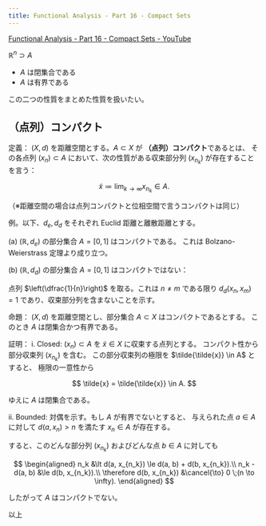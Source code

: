 ```yaml
---
title: Functional Analysis - Part 16 - Compact Sets
---
```


[Functional Analysis - Part 16 - Compact Sets - YouTube](https://www.youtube.com/watch?v=qdhwG724-Xw&list=PLBh2i93oe2qsGKDOsuVVw-OCAfprrnGfr&index=16)

$\mathbb R^n \supset A$

* $A$ は閉集合である
* $A$ は有界である

この二つの性質をまとめた性質を扱いたい。

## （点列）コンパクト

定義：
$(X, d)$ を距離空間とする。$A \subset X$ が **（点列）コンパクト**であるとは、
その各点列 $(x_n) \subset A$ において、次の性質がある収束部分列 $(x_{n_k})$ が存在することを言う：

$$
\tilde{x} \coloneqq \lim_{k \to \infty}x_{n_k} \in A.
$$

（※距離空間の場合は点列コンパクトと位相空間で言うコンパクトは同じ）

例。以下、$d_e, d_d$ をそれぞれ Euclid 距離と離散距離とする。

$\text{(a)}$ ${(\mathbb R, d_e)}$ の部分集合 ${A = [0, 1]}$ はコンパクトである。
これは Bolzano-Weierstrass 定理より成り立つ。

$\text{(b)}$ ${(\mathbb R, d_d)}$ の部分集合 ${A = [0, 1]}$ はコンパクトではない：

点列 $\left(\dfrac{1}{n}\right)$ を取る。これは $n \ne m$ である限り
$d_d(x_n, x_m) = 1$ であり、収束部分列を含まないことを示す。

命題：
$(X, d)$ を距離空間とし、部分集合 $A \subset X$ はコンパクトであるとする。
このとき $A$ は閉集合かつ有界である。

証明：
$\text{i. Closed:}$ $(x_n) \subset A$ を $\tilde x \in X$ に収束する点列とする。
コンパクト性から部分収束列 $(x_{n_k})$ を含む。
この部分収束列の極限を $\tilde{\tilde{x}} \in A$ とすると、
極限の一意性から

$$
\tilde{x} = \tilde{\tilde{x}} \in A.
$$

ゆえに $A$ は閉集合である。

$\text{ii. Bounded:}$ 対偶を示す。もし $A$ が有界でないとすると、
与えられた点 $a \in A$ に対して $d(a, x_n) \gt n$ を満たす $x_n \in A$ が存在する。

すると、このどんな部分列 $(x_{n_k})$ およびどんな点 $b \in A$ に対しても

$$
\begin{aligned}
n_k &\lt d(a, x_{n_k}) \le d(a, b) + d(b, x_{n_k}).\\
n_k - d(a, b) &\le d(b, x_{n_k}).\\
\therefore d(b, x_{n_k}) &\cancel{\to} 0 \;(n \to \infty).
\end{aligned}
$$

したがって $A$ はコンパクトでない。

以上
